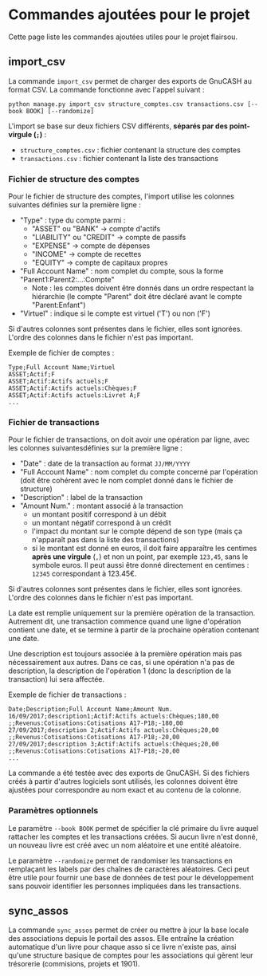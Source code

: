 # Commandes ajoutées pour le projet

Cette page liste les commandes ajoutées utiles pour le projet flairsou.

## import_csv

La commande `import_csv` permet de charger des exports de GnuCASH au format CSV.
La commande fonctionne avec l'appel suivant :

```
python manage.py import_csv structure_comptes.csv transactions.csv [--book BOOK] [--randomize]
```

L'import se base sur deux fichiers CSV différents, **séparés par des point-virgule (`;`)** :
- `structure_comptes.csv` : fichier contenant la structure des comptes
- `transactions.csv` : fichier contenant la liste des transactions

### Fichier de structure des comptes

Pour le fichier de structure des comptes, l'import utilise les colonnes suivantes définies sur la première ligne :
- "Type" : type du compte parmi :
    - "ASSET" ou "BANK" -> compte d'actifs
    - "LIABILITY" ou "CREDIT" -> compte de passifs
    - "EXPENSE" -> compte de dépenses
    - "INCOME" -> compte de recettes
    - "EQUITY" -> compte de capitaux propres
- "Full Account Name" : nom complet du compte, sous la forme "Parent1:Parent2:...:Compte"
    - Note : les comptes doivent être donnés dans un ordre respectant la hiérarchie (le compte "Parent" doit être déclaré avant le compte "Parent:Enfant")
- "Virtuel" : indique si le compte est virtuel ('T') ou non ('F')

Si d'autres colonnes sont présentes dans le fichier, elles sont ignorées.
L'ordre des colonnes dans le fichier n'est pas important.

Exemple de fichier de comptes :

```
Type;Full Account Name;Virtuel
ASSET;Actif;F
ASSET;Actif:Actifs actuels;F
ASSET;Actif:Actifs actuels:Chèques;F
ASSET;Actif:Actifs actuels:Livret A;F
...
```

### Fichier de transactions

Pour le fichier de transactions, on doit avoir une opération par ligne, avec les colonnes suivantesdéfinies sur la première ligne :
- "Date" : date de la transaction au format `JJ/MM/YYYY`
- "Full Account Name" : nom complet du compte concerné par l'opération (doit être cohérent avec le nom complet donné dans le fichier de structure)
- "Description" : label de la transaction
- "Amount Num." : montant associé à la transaction
    - un montant positif correspond à un débit
    - un montant négatif correspond à un crédit
    - l'impact du montant sur le compte dépend de son type (mais ça n'apparaît pas dans la liste des transactions)
    - si le montant est donné en euros, il doit faire apparaître les centimes **après une virgule** (`,`) et non un point, par exemple `123,45`, sans le symbole euros. Il peut aussi être donné directement en centimes : `12345` correspondant à 123.45€.

Si d'autres colonnes sont présentes dans le fichier, elles sont ignorées.
L'ordre des colonnes dans le fichier n'est pas important.

La date est remplie uniquement sur la première opération de la transaction.
Autrement dit, une transaction commence quand une ligne d'opération contient une date, et se termine à partir de la prochaine opération contenant une date.

Une description est toujours associée à la première opération mais pas nécessairement aux autres.
Dans ce cas, si une opération n'a pas de description, la description de l'opération 1 (donc la description de la transaction) lui sera affectée.

Exemple de fichier de transactions :

```
Date;Description;Full Account Name;Amount Num.
16/09/2017;description1;Actif:Actifs actuels:Chèques;180,00
;;Revenus:Cotisations:Cotisations A17-P18;-180,00
27/09/2017;description 2;Actif:Actifs actuels:Chèques;20,00
;;Revenus:Cotisations:Cotisations A17-P18;-20,00
27/09/2017;description 3;Actif:Actifs actuels:Chèques;20,00
;;Revenus:Cotisations:Cotisations A17-P18;-20,00
...
```

La commande a été testée avec des exports de GnuCASH.
Si des fichiers créés à partir d'autres logiciels sont utilisés, les colonnes doivent être ajustées pour correspondre au nom exact et au contenu de la colonne. 

### Paramètres optionnels

Le paramètre `--book BOOK` permet de spécifier la clé primaire du livre auquel rattacher les comptes et les transactions créées.
Si aucun livre n'est donné, un nouveau livre est créé avec un nom aléatoire et une entité aléatoire.

Le paramètre `--randomize` permet de randomiser les transactions en remplaçant les labels par des chaînes de caractères aléatoires.
Ceci peut être utile pour fournir une base de données de test pour le développement sans pouvoir identifier les personnes impliquées dans les transactions.

## sync_assos

La commande `sync_assos` permet de créer ou mettre à jour la base locale des associations depuis le portail des assos.
Elle entraîne la création automatique d'un livre pour chaque asso si ce livre n'existe pas, ainsi qu'une structure basique de comptes pour les associations qui gèrent leur trésorerie (commisions, projets et 1901).
